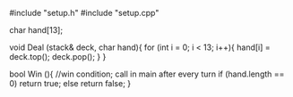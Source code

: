#include "setup.h"
#include "setup.cpp"

char hand[13];

void Deal (stack<myvect>& deck, char hand){
  for (int i = 0; i < 13; i++){
    hand[i] = deck.top();
    deck.pop();
  }
}






bool Win (){ //win condition; call in main after every turn
  if (hand.length == 0)
    return true;
  else
    return false;
}

